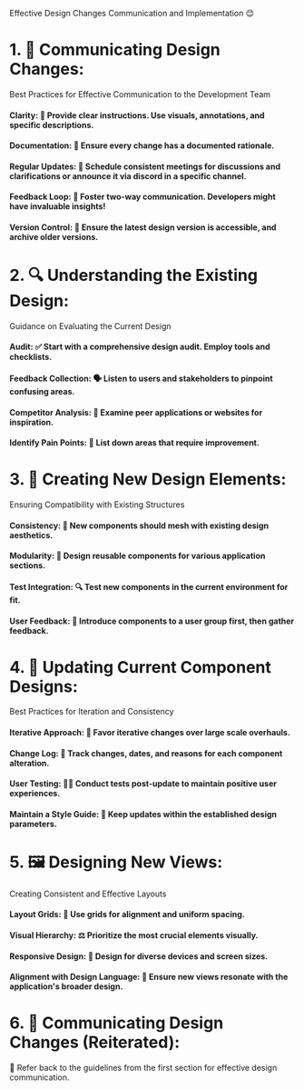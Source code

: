 Effective Design Changes Communication and Implementation 😊

# 1. 📢 Communicating Design Changes:

Best Practices for Effective Communication to the Development Team

####  Clarity: 🧐 Provide clear instructions. Use visuals, annotations, and specific descriptions.
#### Documentation: 📄 Ensure every change has a documented rationale.
#### Regular Updates: 📅 Schedule consistent meetings for discussions and clarifications or announce it via discord in a specific channel.
#### Feedback Loop: 💬 Foster two-way communication. Developers might have invaluable insights!
#### Version Control: 🔄 Ensure the latest design version is accessible, and archive older versions.

# 2. 🔍 Understanding the Existing Design:
Guidance on Evaluating the Current Design

#### Audit: ✅ Start with a comprehensive design audit. Employ tools and checklists.
#### Feedback Collection: 🗣️ Listen to users and stakeholders to pinpoint confusing areas.
#### Competitor Analysis: 👀 Examine peer applications or websites for inspiration.
#### Identify Pain Points: 📌 List down areas that require improvement.
# 3. 🎨 Creating New Design Elements:
Ensuring Compatibility with Existing Structures

#### Consistency: 🌈 New components should mesh with existing design aesthetics.
#### Modularity: 🔲 Design reusable components for various application sections.
#### Test Integration: 🔍 Test new components in the current environment for fit.
#### User Feedback: 👥 Introduce components to a user group first, then gather feedback.
# 4. 🔄 Updating Current Component Designs:
Best Practices for Iteration and Consistency

#### Iterative Approach: 🔄 Favor iterative changes over large scale overhauls.
#### Change Log: 📖 Track changes, dates, and reasons for each component alteration.
#### User Testing: 👩‍💻 Conduct tests post-update to maintain positive user experiences.
#### Maintain a Style Guide: 📔 Keep updates within the established design parameters.

# 5. 🖼️ Designing New Views:
Creating Consistent and Effective Layouts

#### Layout Grids: 📏 Use grids for alignment and uniform spacing.
#### Visual Hierarchy: ⚖️ Prioritize the most crucial elements visually.
#### Responsive Design: 📱 Design for diverse devices and screen sizes.
#### Alignment with Design Language: 🎨 Ensure new views resonate with the application's broader design.
# 6. 📢 Communicating Design Changes (Reiterated):
🔄 Refer back to the guidelines from the first section for effective design communication.